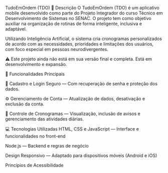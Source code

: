 TudoEmOrdem (TDO)
📝 Descrição
O TudoEmOrdem (TDO) é um aplicativo mobile desenvolvido como parte do Projeto Integrador do curso Técnico em Desenvolvimento de Sistemas no SENAC. O projeto tem como objetivo auxiliar na organização de rotinas de forma inteligente, inclusiva e adaptável.

Utilizando Inteligência Artificial, o sistema cria cronogramas personalizados de acordo com as necessidades, prioridades e limitações dos usuários, com foco especial em pessoas neurodivergentes.

⚠️ Este projeto ainda não está em sua versão final e completa. Está em desenvolvimento e expansão.

🚀 Funcionalidades Principais

🔐 Cadastro e Login Seguro — Com recuperação de senha e proteção dos dados.

⚙️ Gerenciamento de Conta — Atualização de dados, desativação e exclusão da conta.

📆 Controle de Cronogramas — Visualização, inclusão de avisos e gerenciamento das atividades diárias.

💻 Tecnologias Utilizadas
HTML, CSS e JavaScript — Interface e funcionalidades no front-end

Node.js — Backend e regras de negócio

Design Responsivo — Adaptado para dispositivos móveis (Android e iOS)

Princípios de Acessibilidade
